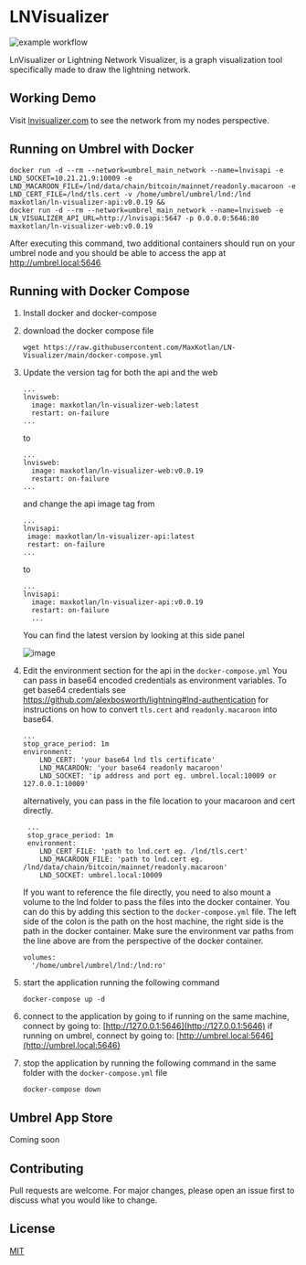 # LNVisualizer

![example workflow](https://github.com/MaxKotlan/LN-Visualizer/actions/workflows/prod-build.yml/badge.svg)

LnVisualizer or Lightning Network Visualizer, is a graph visualization tool specifically made to draw the lightning network.

## Working Demo

Visit [lnvisualizer.com](http://lnvisualizer.com/) to see the network from my nodes perspective.


## Running on Umbrel with Docker

  ```
  docker run -d --rm --network=umbrel_main_network --name=lnvisapi -e LND_SOCKET=10.21.21.9:10009 -e LND_MACAROON_FILE=/lnd/data/chain/bitcoin/mainnet/readonly.macaroon -e LND_CERT_FILE=/lnd/tls.cert -v /home/umbrel/umbrel/lnd:/lnd maxkotlan/ln-visualizer-api:v0.0.19 &&
docker run -d --rm --network=umbrel_main_network --name=lnvisweb -e LN_VISUALIZER_API_URL=http://lnvisapi:5647 -p 0.0.0.0:5646:80 maxkotlan/ln-visualizer-web:v0.0.19
```

After executing this command, two additional containers should run on your umbrel node and you should be able to access the app at http://umbrel.local:5646

## Running with Docker Compose

1.  Install docker and docker-compose
2.  download the docker compose file
    ```
    wget https://raw.githubusercontent.com/MaxKotlan/LN-Visualizer/main/docker-compose.yml
    ```
3.  Update the version tag for both the api and the web

     ```
     ...
     lnvisweb:
       image: maxkotlan/ln-visualizer-web:latest
       restart: on-failure
     ...
     ```

    to

     ```
     ...
     lnvisweb:
       image: maxkotlan/ln-visualizer-web:v0.0.19
       restart: on-failure
     ...
     ```

     and change the api image tag from

       ```
      ...
      lnvisapi:
        image: maxkotlan/ln-visualizer-api:latest
        restart: on-failure
      ...
       ```

       to
    ```
    ...
    lnvisapi:
      image: maxkotlan/ln-visualizer-api:v0.0.19
      restart: on-failure
      ...
    ```
    You can find the latest version by looking at this side panel

    ![image](https://user-images.githubusercontent.com/7473983/168476937-2274378e-6d0f-4968-b1df-14706f801dbf.png)

4.  Edit the environment section for the api in the `docker-compose.yml`
    You can pass in base64 encoded credentials as environment variables.
    To get base64 credentials see https://github.com/alexbosworth/lightning#lnd-authentication for instructions on how to convert `tls.cert` and `readonly.macaroon` into base64.
    ```
    ...
    stop_grace_period: 1m
    environment:
    	LND_CERT: 'your base64 lnd tls certificate'
    	LND_MACAROON: 'your base64 readonly macaroon'
    	LND_SOCKET: 'ip address and port eg. umbrel.local:10009 or 127.0.0.1:10009'
    ```
    alternatively, you can pass in the file location to your macaroon and cert directly.
    ```
     ...
     stop_grace_period: 1m
     environment:
    	LND_CERT_FILE: 'path to lnd.cert eg. /lnd/tls.cert'
    	LND_MACAROON_FILE: 'path to lnd.cert eg. /lnd/data/chain/bitcoin/mainnet/readonly.macaroon'
    	LND_SOCKET: umbrel.local:10009
    ```
    If you want to reference the file directly, you need to also mount a volume to the lnd folder to pass the files into the docker container.
    You can do this by adding this section to the `docker-compose.yml` file. The left side of the colon is the path on the host machine, the right side is the path in     the docker container. Make sure the environment var paths from the line above are from the perspective of the docker container.
    ```
    volumes:
      '/home/umbrel/umbrel/lnd:/lnd:ro'
    ```
    
    
5.  start the application running the following command
    ```
    docker-compose up -d
    ```

6.  connect to the application by going to
    if running on the same machine, connect by going to:
    [http://127.0.0.1:5646](http://127.0.0.1:5646)
    if running on umbrel, connect by going to:
    [http://umbrel.local:5646](http://umbrel.local:5646)

7.  stop the application by running the following command in the same folder with the `docker-compose.yml` file
    ```
    docker-compose down
    ```

## Umbrel App Store

Coming soon

## Contributing

Pull requests are welcome. For major changes, please open an issue first to discuss what you would like to change.

## License

[MIT](https://choosealicense.com/licenses/mit/)
